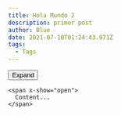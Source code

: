 ```yaml
---
title: Hola Mundo 2
description: primer post
author: Blue
date: 2021-07-10T01:24:43.971Z
tags:
  - Tags
---
```

<div x-data="{ open: false }">
    <button @click="open = true">Expand</button>
 
    <span x-show="open">
      Content...
    </span>
</div>